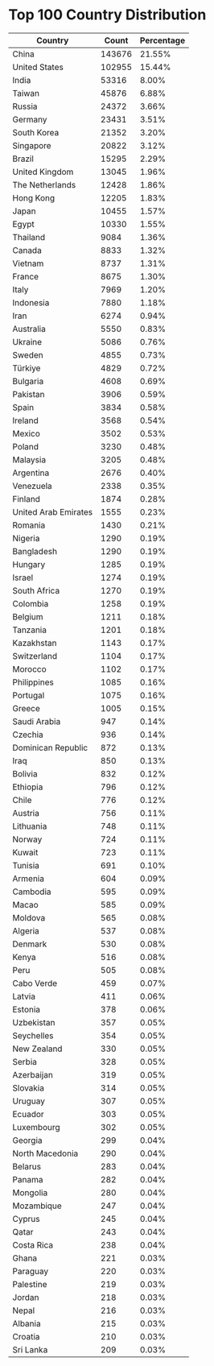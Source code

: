 # Top 100 Country Distribution
| Country | Count | Percentage |
|----|----|----|
| China | 143676 | 21.55% |
| United States | 102955 | 15.44% |
| India | 53316 | 8.00% |
| Taiwan | 45876 | 6.88% |
| Russia | 24372 | 3.66% |
| Germany | 23431 | 3.51% |
| South Korea | 21352 | 3.20% |
| Singapore | 20822 | 3.12% |
| Brazil | 15295 | 2.29% |
| United Kingdom | 13045 | 1.96% |
| The Netherlands | 12428 | 1.86% |
| Hong Kong | 12205 | 1.83% |
| Japan | 10455 | 1.57% |
| Egypt | 10330 | 1.55% |
| Thailand | 9084 | 1.36% |
| Canada | 8833 | 1.32% |
| Vietnam | 8737 | 1.31% |
| France | 8675 | 1.30% |
| Italy | 7969 | 1.20% |
| Indonesia | 7880 | 1.18% |
| Iran | 6274 | 0.94% |
| Australia | 5550 | 0.83% |
| Ukraine | 5086 | 0.76% |
| Sweden | 4855 | 0.73% |
| Türkiye | 4829 | 0.72% |
| Bulgaria | 4608 | 0.69% |
| Pakistan | 3906 | 0.59% |
| Spain | 3834 | 0.58% |
| Ireland | 3568 | 0.54% |
| Mexico | 3502 | 0.53% |
| Poland | 3230 | 0.48% |
| Malaysia | 3205 | 0.48% |
| Argentina | 2676 | 0.40% |
| Venezuela | 2338 | 0.35% |
| Finland | 1874 | 0.28% |
| United Arab Emirates | 1555 | 0.23% |
| Romania | 1430 | 0.21% |
| Nigeria | 1290 | 0.19% |
| Bangladesh | 1290 | 0.19% |
| Hungary | 1285 | 0.19% |
| Israel | 1274 | 0.19% |
| South Africa | 1270 | 0.19% |
| Colombia | 1258 | 0.19% |
| Belgium | 1211 | 0.18% |
| Tanzania | 1201 | 0.18% |
| Kazakhstan | 1143 | 0.17% |
| Switzerland | 1104 | 0.17% |
| Morocco | 1102 | 0.17% |
| Philippines | 1085 | 0.16% |
| Portugal | 1075 | 0.16% |
| Greece | 1005 | 0.15% |
| Saudi Arabia | 947 | 0.14% |
| Czechia | 936 | 0.14% |
| Dominican Republic | 872 | 0.13% |
| Iraq | 850 | 0.13% |
| Bolivia | 832 | 0.12% |
| Ethiopia | 796 | 0.12% |
| Chile | 776 | 0.12% |
| Austria | 756 | 0.11% |
| Lithuania | 748 | 0.11% |
| Norway | 724 | 0.11% |
| Kuwait | 723 | 0.11% |
| Tunisia | 691 | 0.10% |
| Armenia | 604 | 0.09% |
| Cambodia | 595 | 0.09% |
| Macao | 585 | 0.09% |
| Moldova | 565 | 0.08% |
| Algeria | 537 | 0.08% |
| Denmark | 530 | 0.08% |
| Kenya | 516 | 0.08% |
| Peru | 505 | 0.08% |
| Cabo Verde | 459 | 0.07% |
| Latvia | 411 | 0.06% |
| Estonia | 378 | 0.06% |
| Uzbekistan | 357 | 0.05% |
| Seychelles | 354 | 0.05% |
| New Zealand | 330 | 0.05% |
| Serbia | 328 | 0.05% |
| Azerbaijan | 319 | 0.05% |
| Slovakia | 314 | 0.05% |
| Uruguay | 307 | 0.05% |
| Ecuador | 303 | 0.05% |
| Luxembourg | 302 | 0.05% |
| Georgia | 299 | 0.04% |
| North Macedonia | 290 | 0.04% |
| Belarus | 283 | 0.04% |
| Panama | 282 | 0.04% |
| Mongolia | 280 | 0.04% |
| Mozambique | 247 | 0.04% |
| Cyprus | 245 | 0.04% |
| Qatar | 243 | 0.04% |
| Costa Rica | 238 | 0.04% |
| Ghana | 221 | 0.03% |
| Paraguay | 220 | 0.03% |
| Palestine | 219 | 0.03% |
| Jordan | 218 | 0.03% |
| Nepal | 216 | 0.03% |
| Albania | 215 | 0.03% |
| Croatia | 210 | 0.03% |
| Sri Lanka | 209 | 0.03% |
